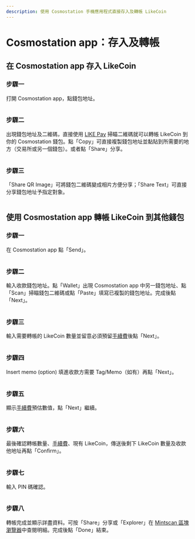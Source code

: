 ```yaml
---
description: 使用 Cosmostation 手機應用程式直接存入及轉帳 LikeCoin
---
```


# Cosmostation app：存入及轉帳

## 在 Cosmostation app 存入 LikeCoin

### 步驟一

打開 Cosmostation app，點錢包地址。

<figure><img src="../../../.gitbook/assets/Cosmostation mobile deposit 1.png" alt=""><figcaption></figcaption></figure>

### 步驟二

出現錢包地址及二維碼，直接使用 [LIKE Pay](../like-pay.md) 掃瞄二維碼就可以轉帳 LikeCoin 到你的 Cosmostation 錢包。點「Copy」可直接複製錢包地址並黏貼到所需要的地方（交易所或另一個錢包）。或者點「Share」分享。

<figure><img src="../../../.gitbook/assets/Cosmostation mobile deposit 2.png" alt=""><figcaption></figcaption></figure>

### 步驟三

「Share QR Image」可將錢包二維碼變成相片方便分享；「Share Text」可直接分享錢包地址予指定對象。

<figure><img src="../../../.gitbook/assets/Cosmostation mobile deposit 3.png" alt=""><figcaption></figcaption></figure>

## 使用 Cosmostation app 轉帳 LikeCoin 到其他錢包

### 步驟一

在 Cosmostation app 點「Send」。

<figure><img src="../../../.gitbook/assets/Cosmostation mobile send 1.png" alt=""><figcaption></figcaption></figure>

### 步驟二

輸入收款錢包地址。點「Wallet」出現 Cosmostation app 中另一錢包地址、點「Scan」掃瞄錢包二維碼或點「Paste」填寫已複製的錢包地址。完成後點「Next」。

<figure><img src="../../../.gitbook/assets/Cosmostation mobile send 2.png" alt=""><figcaption></figcaption></figure>

### 步驟三

輸入需要轉帳的 LikeCoin 數量並留意必須預留[手續費](../transaction-fee.md)後點「Next」。

<figure><img src="../../../.gitbook/assets/Cosmostation mobile send 3.png" alt=""><figcaption></figcaption></figure>

### 步驟四

Insert memo (option) 填進收款方需要 Tag/Memo（如有）再點「Next」。

<figure><img src="../../../.gitbook/assets/Cosmostation mobile send 4.png" alt=""><figcaption></figcaption></figure>

### 步驟五

顯示[手續費](../transaction-fee.md)預估數值，點「Next」繼續。

<figure><img src="../../../.gitbook/assets/Cosmostation mobile send 5.png" alt=""><figcaption></figcaption></figure>

### 步驟六

最後確認轉帳數量、[手續費](../transaction-fee.md)、現有 LikeCoin，傳送後剩下 LikeCoin 數量及收款他地址再點「Confirm」。



<figure><img src="../../../.gitbook/assets/Cosmostation mobile send 6.png" alt=""><figcaption></figcaption></figure>

### 步驟七

輸入 PIN 碼確認。

<figure><img src="../../../.gitbook/assets/Cosmostation mobile send 7.jpg" alt=""><figcaption></figcaption></figure>

### 步驟八

轉帳完成並顯示詳盡資料。可按「Share」分享或「Explorer」在 [Mintscan 區塊瀏覽器](../block-explorer/mintscan.md)中查閱明細。完成後點「Done」結束。

<figure><img src="../../../.gitbook/assets/Cosmostation mobile send 8.png" alt=""><figcaption></figcaption></figure>
